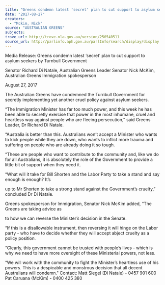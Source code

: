 ```yaml
---
title: "Greens condemn latest 'secret' plan to cut support to asylum seekers by Turnbull Government"
date: "2017-08-27"
creators:
  - "Mckim, Nick"
source: "AUSTRALIAN GREENS"
subjects:
trove_url: http://trove.nla.gov.au/version/250540511
source_url: http://parlinfo.aph.gov.au/parlInfo/search/display/display.w3p;query=Id%3A%22media/pressrel/5483548%22
---
```


 Media Release: Greens condemn latest ‘secret’ plan to cut support to asylum seekers  by Turnbull Government 

 Senator Richard Di Natale, Australian Greens Leader  Senator Nick McKim, Australian Greens Immigration spokesperson 

 August 27, 2017 

 The Australian Greens have condemned the Turnbull Government for secretly implementing yet  another cruel policy against asylum seekers. 

 “The Immigration Minister has far too much power, and this week he has been able to secretly  exercise that power in the most inhumane, cruel and heartless way against people who are fleeing  persecution,” said Greens Leader, Dr Richard Di Natale. 

 “Australia is better than this. Australians won’t accept a Minister who wants to kick people while they  are down, who wants to inflict more trauma and suffering on people who are already doing it so  tough. 

 “These are people who want to contribute to the community and, like we do for all Australians, it is  absolutely the role of the Government to provide a little bit of support when they need it. 

 “What will it take for Bill Shorten and the Labor Party to take a stand and say enough is enough? It’s 

 up to Mr Shorten to take a strong stand against the Government’s cruelty,” concluded Dr Di Natale. 

 Greens spokesperson for Immigration, Senator Nick McKim added, “The Greens are taking advice as 

 to how we can reverse the Minister’s decision in the Senate. 

 “If this is a disallowable instrument, then reversing it will hinge on the Labor party - who have to  decide whether they will accept abject cruelty as a policy position. 

 “Clearly, this government cannot be trusted with people’s lives - which is why we need to have more  oversight of these Ministerial powers, not less. 

 “We will work with the community to fight the Minister’s heartless use of his powers. This is a  despicable and monstrous decision that all decent Australians will condemn." Contact:  Matt Siegel (Di Natale) - 0457 901 600  Pat Caruana (McKim) - 0400 425 380 

